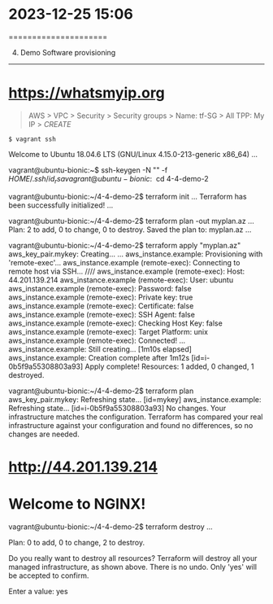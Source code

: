 # 2023-12-25    15:06
=====================

4. Demo Software provisioning
-----------------------------

# https://whatsmyip.org
> AWS > VPC > Security > Security groups > Name: tf-SG >
    All TPP: My IP > *CREATE*

    $ vagrant ssh
Welcome to Ubuntu 18.04.6 LTS (GNU/Linux 4.15.0-213-generic x86_64)
...

vagrant@ubuntu-bionic:~$ ssh-keygen -N "" -f $HOME/.ssh/id_rsa
vagrant@ubuntu-bionic:~$ cd 4-4-demo-2

vagrant@ubuntu-bionic:~/4-4-demo-2$ terraform init
...
Terraform has been successfully initialized!
...

vagrant@ubuntu-bionic:~/4-4-demo-2$ terraform plan -out myplan.az
...
Plan: 2 to add, 0 to change, 0 to destroy.
Saved the plan to: myplan.az
...

vagrant@ubuntu-bionic:~/4-4-demo-2$ terraform apply "myplan.az"
aws_key_pair.mykey: Creating...
...
aws_instance.example: Provisioning with 'remote-exec'...
aws_instance.example (remote-exec): Connecting to remote host via SSH...
                                                \/\/\/\/
aws_instance.example (remote-exec):   Host: 44.201.139.214
aws_instance.example (remote-exec):   User: ubuntu
aws_instance.example (remote-exec):   Password: false
aws_instance.example (remote-exec):   Private key: true
aws_instance.example (remote-exec):   Certificate: false
aws_instance.example (remote-exec):   SSH Agent: false
aws_instance.example (remote-exec):   Checking Host Key: false
aws_instance.example (remote-exec):   Target Platform: unix
aws_instance.example (remote-exec): Connected!
...
aws_instance.example: Still creating... [1m10s elapsed]
aws_instance.example: Creation complete after 1m12s [id=i-0b5f9a55308803a93]
Apply complete! Resources: 1 added, 0 changed, 1 destroyed.

vagrant@ubuntu-bionic:~/4-4-demo-2$ terraform plan
aws_key_pair.mykey: Refreshing state... [id=mykey]
aws_instance.example: Refreshing state... [id=i-0b5f9a55308803a93]
    No changes. Your infrastructure matches the configuration.
Terraform has compared your real infrastructure against your configuration and found no differences, so no changes are needed.

# http://44.201.139.214
# Welcome to NGINX!


vagrant@ubuntu-bionic:~/4-4-demo-2$ terraform destroy
...

Plan: 0 to add, 0 to change, 2 to destroy.

Do you really want to destroy all resources?
  Terraform will destroy all your managed infrastructure, as shown above.
  There is no undo. Only 'yes' will be accepted to confirm.

  Enter a value: yes

